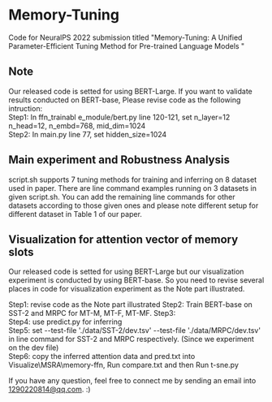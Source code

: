 # Memory-Tuning
Code for NeuralPS 2022 submission titled "Memory-Tuning: A Unified Parameter-Efficient Tuning Method for Pre-trained Language Models "


## Note  
Our released code is setted for using BERT-Large. If you want to validate results conducted on  BERT-base,  Please revise code as the following intruction:  
Step1: In ffn_trainabl e_module/bert.py  line 120-121,   set  n_layer=12 n_head=12,  n_embd=768, mid_dim=1024   
Step2: In main.py line 77, set hidden_size=1024   


## Main experiment and Robustness Analysis  

script.sh supports 7 tuning methods  for training and  inferring on 8 dataset used in paper.
There are  line command examples running on 3  datasets  in given script.sh. You can add the remaining
line commands for other datasets according to those given ones and please note different setup for different dataset in Table 1 of our paper.
 

## Visualization for attention vector  of  memory slots  

Our released code is setted for using BERT-Large but our visualization experiment is conducted  by using BERT-base. So you need to revise several
places in code for visualization experiment as the Note part illustrated.  

Step1: revise code as  the Note part  illustrated
Step2: Train  BERT-base  on  SST-2 and MRPC  for  MT-M, MT-F, MT-MF.
Step3:   
Step4: use  predict.py  for inferring  
Step5:  set   --test-file './data/SST-2/dev.tsv'    --test-file './data/MRPC/dev.tsv'  in line command for SST-2 and MRPC respectively.  (Since we experiment on  the dev file)  
Step6: copy the inferred attention data and  pred.txt  into Visualize\MSRA\memory-ffn,  Run compare.txt and then Run t-sne.py  

 
If you have any question,  feel free to connect me by sending an email into 1290220814@qq.com.  :)


